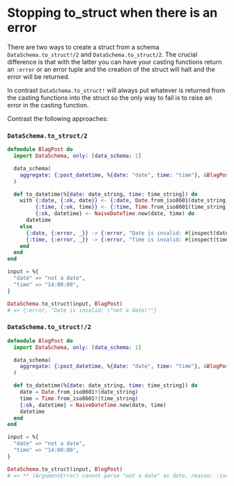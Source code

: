 # Stopping to_struct when there is an error

There are two ways to create a struct from a schema `DataSchema.to_struct!/2` and `DataSchema.to_struct/2`. The crucial difference is that with the latter you can have your casting functions return an `:error` or an error tuple and the creation of the struct will halt and the error will be returned.

In contrast `DataSchema.to_struct!` will always put whatever is returned from the casting functions into the struct so the only way to fail is to raise an error in the casting function.

Contrast the following approaches:

### `DataSchema.to_struct/2`

```elixir
defmodule BlagPost do
  import DataSchema, only: [data_schema: 1]

  data_schema(
    aggregate: {:post_datetime, %{date: "date", time: "time"}, &BlagPost.to_datetime/1}
  )

  def to_datetime(%{date: date_string, time: time_string}) do
    with {:date, {:ok, date}} <- {:date, Date.from_iso8601(date_string)},
         {:time, {:ok, time}} <- {:time, Time.from_iso8601(time_string)},
         {:ok, datetime} <- NaiveDateTime.new(date, time) do
      datetime
    else
      {:date, {:error, _}} -> {:error, "Date is invalid: #{inspect(date_string)}"}
      {:time, {:error, _}} -> {:error, "Time is invalid: #{inspect(time_string)}"}
    end
  end
end

input = %{
  "date" => "not a date",
  "time" => "14:00:00",
}

DataSchema.to_struct(input, BlagPost)
# => {:error, "Date is invalid: \"not a date\""}
```

### `DataSchema.to_struct!/2`

```elixir
defmodule BlogPost do
  import DataSchema, only: [data_schema: 1]

  data_schema(
    aggregate: {:post_datetime, %{date: "date", time: "time"}, &BlogPost.to_datetime/1}
  )

  def to_datetime(%{date: date_string, time: time_string}) do
    date = Date.from_iso8601!(date_string)
    time = Time.from_iso8601!(time_string)
    {:ok, datetime} = NaiveDateTime.new(date, time)
    datetime
  end
end

input = %{
  "date" => "not a date",
  "time" => "14:00:00",
}

DataSchema.to_struct(input, BlogPost)
# => ** (ArgumentError) cannot parse "not a date" as date, reason: :invalid_format
```
